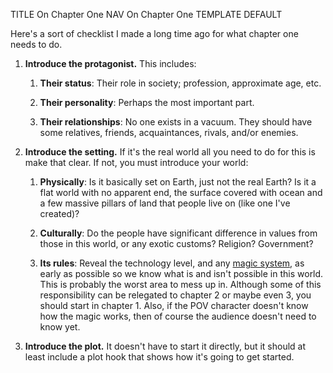 TITLE On Chapter One
NAV On Chapter One
TEMPLATE DEFAULT

Here's a sort of checklist I made a long time ago for what chapter one needs to do.

1. **Introduce the protagonist.** This includes:

	1. **Their status**: Their role in society; profession, approximate age, etc.

	2. **Their personality**: Perhaps the most important part.

	3. **Their relationships**: No one exists in a vacuum. They should have some relatives, friends, acquaintances, rivals, and/or enemies.

2. **Introduce the setting.** If it's the real world all you need to do for this is make that clear. If not, you must introduce your world:

	1. **Physically**: Is it basically set on Earth, just not the real Earth? Is it a flat world with no apparent end, the surface covered with ocean and a few massive pillars of land that people live on (like one I've created)?

	2. **Culturally**: Do the people have significant difference in values from those in this world, or any exotic customs? Religion? Government?

	3. **Its rules**: Reveal the technology level, and any [magic system](magic_system), as early as possible so we know what is and isn't possible in this world. This is probably the worst area to mess up in. Although some of this responsibility can be relegated to chapter 2 or maybe even 3, you should start in chapter 1. Also, if the POV character doesn't know how the magic works, then of course the audience doesn't need to know yet.

3. **Introduce the plot.** It doesn't have to start it directly, but it should at least include a plot hook that shows how it's going to get started.
